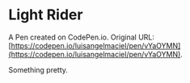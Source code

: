# Light Rider

A Pen created on CodePen.io. Original URL: [https://codepen.io/luisangelmaciel/pen/vYaOYMN](https://codepen.io/luisangelmaciel/pen/vYaOYMN).

Something pretty.
